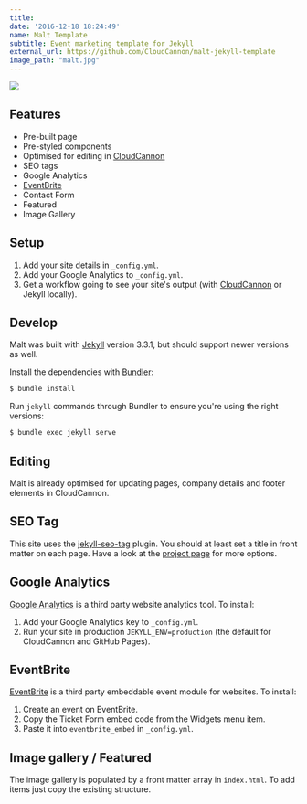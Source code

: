 ```yaml
---
title:
date: '2016-12-18 18:24:49'
name: Malt Template
subtitle: Event marketing template for Jekyll
external_url: https://github.com/CloudCannon/malt-jekyll-template
image_path: "malt.jpg"
---
```

![]({{%20site.baseurl%20}}/forestryio/images/malt.jpg)

## Features

*   Pre-built page
*   Pre-styled components
*   Optimised for editing in [CloudCannon](http://cloudcannon.com/)
*   SEO tags
*   Google Analytics
*   [EventBrite](https://www.eventbrite.com/)
*   Contact Form
*   Featured
*   Image Gallery

## Setup

1.  Add your site details in `_config.yml`.
2.  Add your Google Analytics to `_config.yml`.
3.  Get a workflow going to see your site's output (with [CloudCannon](https://app.cloudcannon.com/) or Jekyll locally).

## Develop

Malt was built with [Jekyll](http://jekyllrb.com/) version 3.3.1, but should support newer versions as well.

Install the dependencies with [Bundler](http://bundler.io/):

```bash
$ bundle install
```

Run `jekyll` commands through Bundler to ensure you're using the right versions:

```bash
$ bundle exec jekyll serve
```

## Editing

Malt is already optimised for updating pages, company details and footer elements in CloudCannon.

## SEO Tag

This site uses the [jekyll-seo-tag](https://github.com/jekyll/jekyll-seo-tag) plugin. You should at least set a title in front matter on each page. Have a look at the [project page](https://github.com/jekyll/jekyll-seo-tag) for more options.

## Google Analytics

[Google Analytics](https://www.google.com/analytics/) is a third party website analytics tool. To install:

1.  Add your Google Analytics key to `_config.yml`.
2.  Run your site in production `JEKYLL_ENV=production` (the default for CloudCannon and GitHub Pages).

## EventBrite

[EventBrite](https://www.eventbrite.com/) is a third party embeddable event module for websites. To install:

1.  Create an event on EventBrite.
2.  Copy the Ticket Form embed code from the Widgets menu item.
3.  Paste it into `eventbrite_embed` in `_config.yml`.

## Image gallery / Featured

The image gallery is populated by a front matter array in `index.html`. To add items just copy the existing structure.
